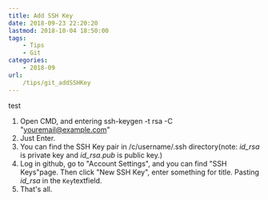 ```yaml
---
title: Add SSH Key
date: 2018-09-23 22:20:20
lastmod: 2018-10-04 18:50:00
tags: 
    - Tips
    - Git
categories: 
    - 2018-09
url: 
    /tips/git_addSSHKey
---
```


test
<!-- more-->

1. Open CMD, and entering ssh-keygen -t rsa -C "youremail@example.com"
2. Just Enter.
3. You can find the SSH Key pair in /c/username/.ssh directory(note: *id_rsa* is private key and *id_rsa.pub* is public key.)
4. Log in github, go to "Account Settings", and you can find "SSH Keys"page. Then click "New SSH Key", enter something for title. Pasting *id_rsa* in the `Key`textfield.
5. That's all.
